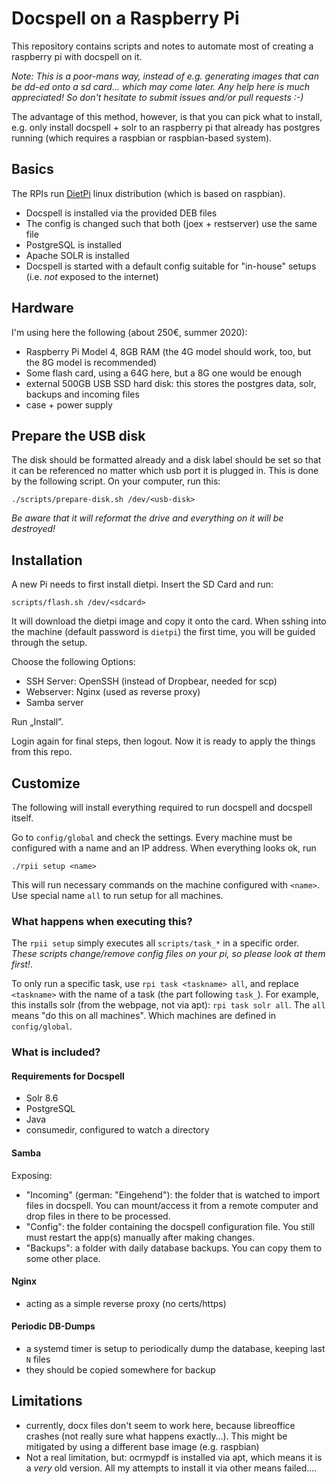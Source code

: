 # Docspell on a Raspberry Pi

This repository contains scripts and notes to automate most of
creating a raspberry pi with docspell on it.

*Note: This is a poor-mans way, instead of e.g. generating images that
can be dd-ed onto a sd card… which may come later. Any help here is
much appreciated! So don't hesitate to submit issues and/or pull
requests :-)*

The advantage of this method, however, is that you can pick what to
install, e.g. only install docspell + solr to an raspberry pi that
already has postgres running (which requires a raspbian or
raspbian-based system).

## Basics

The RPIs run [DietPi](https://github.com/Fourdee/dietpi) linux
distribution (which is based on raspbian).

- Docspell is installed via the provided DEB files
- The config is changed such that both (joex + restserver) use the
  same file
- PostgreSQL is installed
- Apache SOLR is installed
- Docspell is started with a default config suitable for "in-house"
  setups (i.e. *not* exposed to the internet)


## Hardware

I'm using here the following (about 250€, summer 2020):

- Raspberry Pi Model 4, 8GB RAM (the 4G model should work, too, but
  the 8G model is recommended)
- Some flash card, using a 64G here, but a 8G one would be enough
- external 500GB USB SSD hard disk: this stores the postgres data,
  solr, backups and incoming files
- case + power supply

## Prepare the USB disk

The disk should be formatted already and a disk label should be set so
that it can be referenced no matter which usb port it is plugged in.
This is done by the following script. On your computer, run this:

``` shell
./scripts/prepare-disk.sh /dev/<usb-disk>
```

*Be aware that it will reformat the drive and everything on it will be
destroyed!*

## Installation

A new Pi needs to first install dietpi. Insert the SD Card and run:

```
scripts/flash.sh /dev/<sdcard>
```

It will download the dietpi image and copy it onto the card. When
sshing into the machine (default password is `dietpi`) the first time,
you will be guided through the setup.

Choose the following Options:

- SSH Server: OpenSSH (instead of Dropbear, needed for scp)
- Webserver: Nginx (used as reverse proxy)
- Samba server

Run „Install”.

Login again for final steps, then logout. Now it is ready to apply the
things from this repo.


## Customize

The following will install everything required to run docspell and
docspell itself.

Go to `config/global` and check the settings. Every machine must be
configured with a name and an IP address. When everything looks ok,
run

```
./rpii setup <name>
```

This will run necessary commands on the machine configured with
`<name>`. Use special name `all` to run setup for all machines.

### What happens when executing this?

The `rpii setup` simply executes all `scripts/task_*` in a specific
order. *These scripts change/remove config files on your pi, so please
look at them first!*.

To only run a specific task, use `rpi task <taskname> all`, and
replace `<taskname>` with the name of a task (the part following
`task_`). For example, this installs solr (from the webpage, not via
apt): `rpi task solr all`. The `all` means "do this on all machines".
Which machines are defined in `config/global`.


### What is included?
#### Requirements for Docspell

- Solr 8.6
- PostgreSQL
- Java
- consumedir, configured to watch a directory

#### Samba

Exposing:
- "Incoming" (german: "Eingehend"): the folder that is watched to
  import files in docspell. You can mount/access it from a remote
  computer and drop files in there to be processed.
- "Config": the folder containing the docspell configuration file. You
  still must restart the app(s) manually after making changes.
- "Backups": a folder with daily database backups. You can copy them
  to some other place.


#### Nginx

- acting as a simple reverse proxy (no certs/https)


#### Periodic DB-Dumps

- a systemd timer is setup to periodically dump the database, keeping
  last `N` files
- they should be copied somewhere for backup


## Limitations

- currently, docx files don't seem to work here, because libreoffice
  crashes (not really sure what happens exactly…). This might be
  mitigated by using a different base image (e.g. raspbian)
- Not a real limitation, but: ocrmypdf is installed via apt, which
  means it is a *very* old version. All my attempts to install it via
  other means failed….
